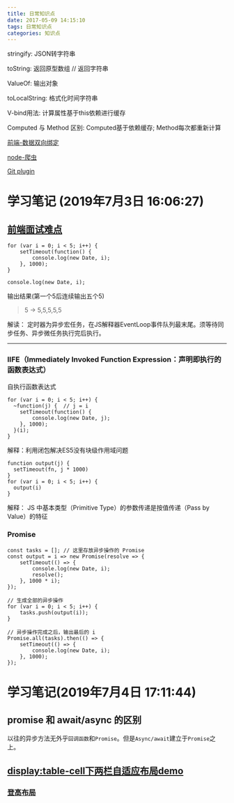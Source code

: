 ```yaml
---
title: 日常知识点
date: 2017-05-09 14:15:10
tags: 日常知识点
categories: 知识点
---
```

stringify: JSON转字符串

toString: 返回原型数组 // 返回字符串

ValueOf: 输出对象

toLocalString: 格式化时间字符串

V-bind用法: 计算属性基于this依赖进行缓存

Computed 与 Method 区别: Computed基于依赖缓存; Method每次都重新计算

[前端-数据双向绑定](https://juejin.im/post/5af1980a6fb9a07acb3cd4e3)

[node-爬虫](https://juejin.im/post/5af01d27f265da0b7f447ab6)

[Git plugin](https://juejin.im/post/5af152c1518825673e359539)

# 学习笔记 (2019年7月3日 16:06:27)
## [前端面试难点](https://zhuanlan.zhihu.com/p/25855075?hmsr=toutiao.io&utm_medium=toutiao.io&utm_source=toutiao.io)
```tsx
for (var i = 0; i < 5; i++) {
    setTimeout(function() {
        console.log(new Date, i);
    }, 1000);
}

console.log(new Date, i);
```

输出结果(第一个5后连续输出五个5)
> 5 -> 5,5,5,5,5

解读：
定时器为异步宏任务，在JS解释器EventLoop事件队列最末尾。须等待同步任务、异步微任务执行完后执行。

---

### IIFE（Immediately Invoked Function Expression：声明即执行的函数表达式）
自执行函数表达式

```tsx
for (var i = 0; i < 5; i++) {
  ~function(j) {  // j = i
    setTimeout(function() {
        console.log(new Date, j);
    }, 1000);
  }(i);
}
```
解释：利用闭包解决ES5没有块级作用域问题

```tsx
function output(j) {
  setTimeout(fn, j * 1000)
}
for (var i = 0; i < 5; i++) {
  output(i)
}
```
解释： JS 中基本类型（Primitive Type）的参数传递是按值传递（Pass by Value）的特征

### Promise
```tsx
const tasks = []; // 这里存放异步操作的 Promise
const output = i => new Promise(resolve => {
    setTimeout(() => {
        console.log(new Date, i);
        resolve();
    }, 1000 * i);
});

// 生成全部的异步操作
for (var i = 0; i < 5; i++) {
    tasks.push(output(i));
}

// 异步操作完成之后，输出最后的 i
Promise.all(tasks).then(() => {
    setTimeout(() => {
        console.log(new Date, i);
    }, 1000);
});
```

# 学习笔记(2019年7月4日 17:11:44)
## promise 和 await/async 的区别
以往的异步方法无外乎`回调函数`和`Promise`。但是`Async/await`建立于`Promise`之上。

## [display:table-cell下两栏自适应布局demo](https://www.cnblogs.com/shierfen/p/5810996.html)
### [登高布局](https://www.zhangxinxu.com/study/201010/table-cell-equal-height-layout.html)